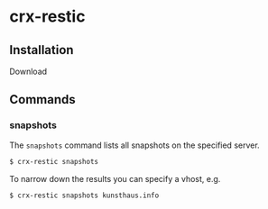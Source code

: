 # crx-restic

## Installation

Download 

## Commands

### snapshots

The `snapshots` command lists all snapshots on the specified server. 

```bash
$ crx-restic snapshots
```

To narrow down the results you can specify a vhost, e.g.

```bash
$ crx-restic snapshots kunsthaus.info
```

